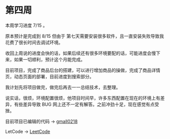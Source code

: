 # 第四周

本周学习进度 7/15 。

原本预计是完成到 8/15 但由于 第七天需要安装很多软件，且一直安装失败导致我花费了很长时间去调试环境。

收回上周说的进度会快的话，如果后续还有很多环境要配的话，可能进度会慢下来，如果一切顺利，预计这个月能完成。

目前项目，完成了商品后台的搭建，可以进行增加商品的操做，完成了商品详情页，动态页面的部署，目前进度到搜索部分。

我计划先将项目做完，做完后再去一一总结技术，去整理。

说实话，很烦，环境配置很烦，他项目时间早，许多东西配置在现在的环境上有差异，有些差异导致 BUG 网上还不一定有解答。之前冲劲十足，现在感觉有点受挫。

目前项目已编辑的代码 -> [gmall0218](https://github.com/Li-Peiyan/gmall0218)

LetCode -> [LeetCode](https://github.com/Li-Peiyan/LeetCode)

